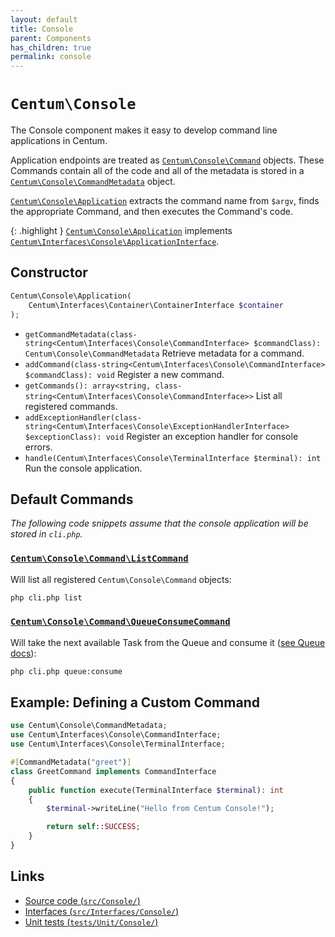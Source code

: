 ```yaml
---
layout: default
title: Console
parent: Components
has_children: true
permalink: console
---
```




# `Centum\Console`

The Console component makes it easy to develop command line applications in Centum.

Application endpoints are treated as [`Centum\Console\Command`](https://github.com/SidRoberts/centum/blob/main/src/Console/Command.php) objects.
These Commands contain all of the code and all of the metadata is stored in a [`Centum\Console\CommandMetadata`](https://github.com/SidRoberts/centum/blob/main/src/Console/CommandMetadata.php) object.

[`Centum\Console\Application`](https://github.com/SidRoberts/centum/blob/main/src/Console/Application.php) extracts the command name from `$argv`, finds the appropriate Command, and then executes the Command's code.

{: .highlight }
[`Centum\Console\Application`](https://github.com/SidRoberts/centum/blob/main/src/Console/Application.php) implements [`Centum\Interfaces\Console\ApplicationInterface`](https://github.com/SidRoberts/centum/blob/main/src/Interfaces/Console/ApplicationInterface.php).



## Constructor

```php
Centum\Console\Application(
    Centum\Interfaces\Container\ContainerInterface $container
);
```

- `getCommandMetadata(class-string<Centum\Interfaces\Console\CommandInterface> $commandClass): Centum\Console\CommandMetadata`
  Retrieve metadata for a command.
- `addCommand(class-string<Centum\Interfaces\Console\CommandInterface> $commandClass): void`
  Register a new command.
- `getCommands(): array<string, class-string<Centum\Interfaces\Console\CommandInterface>>`
  List all registered commands.
- `addExceptionHandler(class-string<Centum\Interfaces\Console\ExceptionHandlerInterface> $exceptionClass): void`
  Register an exception handler for console errors.
- `handle(Centum\Interfaces\Console\TerminalInterface $terminal): int`
  Run the console application.



## Default Commands

*The following code snippets assume that the console application will be stored in `cli.php`.*

### [`Centum\Console\Command\ListCommand`](https://github.com/SidRoberts/centum/blob/main/src/Console/Command/ListCommand.php)

Will list all registered `Centum\Console\Command` objects:

```bash
php cli.php list
```

### [`Centum\Console\Command\QueueConsumeCommand`](https://github.com/SidRoberts/centum/blob/main/src/Console/Command/QueueConsumeCommand.php)

Will take the next available Task from the Queue and consume it ([see Queue docs](../queue/index.md)):

```bash
php cli.php queue:consume
```



## Example: Defining a Custom Command

```php
use Centum\Console\CommandMetadata;
use Centum\Interfaces\Console\CommandInterface;
use Centum\Interfaces\Console\TerminalInterface;

#[CommandMetadata("greet")]
class GreetCommand implements CommandInterface
{
    public function execute(TerminalInterface $terminal): int
    {
        $terminal->writeLine("Hello from Centum Console!");

        return self::SUCCESS;
    }
}
```



## Links

- [Source code (`src/Console/`)](https://github.com/SidRoberts/centum/blob/main/src/Console/)
- [Interfaces (`src/Interfaces/Console/`)](https://github.com/SidRoberts/centum/blob/main/src/Interfaces/Console/)
- [Unit tests (`tests/Unit/Console/`)](https://github.com/SidRoberts/centum/blob/main/tests/Unit/Console/)
